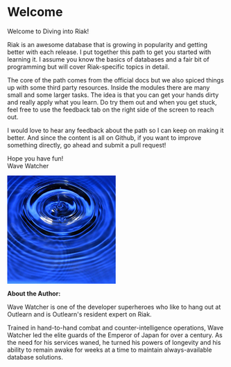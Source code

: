 # Welcome

Welcome to Diving into Riak!

Riak is an awesome database that is growing in popularity and getting better with each release. I put together this path to get you started with learning it. I assume you know the basics of databases and a fair bit of programming but will cover Riak-specific topics in detail.

The core of the path comes from the official docs but we also spiced things up with some third party resources. Inside the modules there are many small and some larger tasks. The idea is that you can get your hands dirty and really apply what you learn. Do try them out and when you get stuck, feel free to use the feedback tab on the right side of the screen to reach out.

I would love to hear any feedback about the path so I can keep on making it better. And since the content is all on Github, if you want to improve something directly, go ahead and submit a pull request!

Hope you have fun!  
Wave Watcher

<img src="https://raw.githubusercontent.com/outlearn-content/general-riak/master/assets/waves.jpg" alt="Waves" style="width:250px;height:250px" align="left">

<br clear="all">

**About the Author:**

Wave Watcher is one of the developer superheroes who like to hang out at Outlearn and is Outlearn's resident expert on Riak.

Trained in hand-to-hand combat and counter-intelligence operations, Wave Watcher led the elite guards of the Emperor of Japan for over a century. As the need for his services waned, he turned his powers of longevity and his ability to remain awake for weeks at a time to maintain always-available database solutions.
